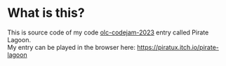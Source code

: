 # What is this?
This is source code of my code [olc-codejam-2023](https://itch.io/jam/olc-codejam-2023) entry called Pirate Lagoon.  
My entry can be played in the browser here: https://piratux.itch.io/pirate-lagoon
